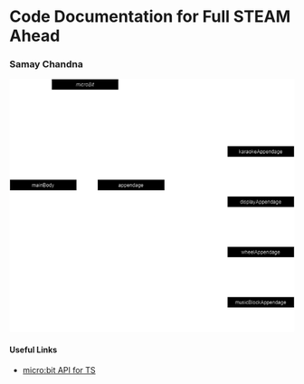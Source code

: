 # Code Documentation for Full STEAM Ahead
### Samay Chandna
![OOP Software Diagram](softwareDiagram.png)
#### Useful Links
* [micro:bit API for TS](https://www.augmentedmind.de/2020/04/12/an-introduction-to-the-microbit-for-software-developers/)